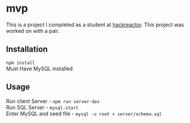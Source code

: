 # mvp  
This is a project I completed as a student at [hackreactor](http://hackreactor.com). This project was worked on with a pair.

## Installation  
```npm install```  
Must Have MySQL installed  

## Usage  
Run client Server - ```npm run server-dev```  
Run SQL Server - ```mysql.start```  
Enter MySQL and seed file - ```mysql -u root < server/schema.sql```  
